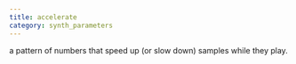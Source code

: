 ```yaml
---
title: accelerate
category: synth_parameters
---
```

a pattern of numbers that speed up (or slow down) samples while they play.
